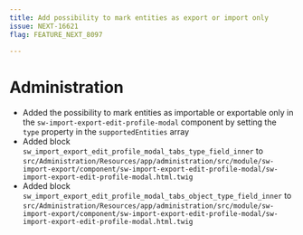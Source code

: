 ```yaml
---
title: Add possibility to mark entities as export or import only
issue: NEXT-16621
flag: FEATURE_NEXT_8097
 
---
```

# Administration
* Added the possibility to mark entities as importable or exportable only in the `sw-import-export-edit-profile-modal` component by setting the `type` property in the `supportedEntities` array
* Added block `sw_import_export_edit_profile_modal_tabs_type_field_inner` to `src/Administration/Resources/app/administration/src/module/sw-import-export/component/sw-import-export-edit-profile-modal/sw-import-export-edit-profile-modal.html.twig`
* Added block `sw_import_export_edit_profile_modal_tabs_object_type_field_inner` to `src/Administration/Resources/app/administration/src/module/sw-import-export/component/sw-import-export-edit-profile-modal/sw-import-export-edit-profile-modal.html.twig`
